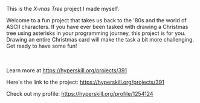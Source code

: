 This is the *X-mas Tree* project I made myself.


<p>Welcome to a fun project that takes us back to the '80s and the world of ASCII characters. If you have ever been tasked with drawing a Christmas tree using asterisks in your programming journey, this project is for you. Drawing an entire Christmas card will make the task a bit more challenging. Get ready to have some fun!</p><br/><br/>Learn more at <a href="https://hyperskill.org/projects/391?utm_source=ide&utm_medium=ide&utm_campaign=ide&utm_content=project-card">https://hyperskill.org/projects/391</a>

Here's the link to the project: https://hyperskill.org/projects/391

Check out my profile: https://hyperskill.org/profile/1254124